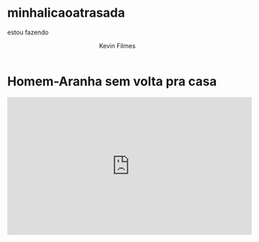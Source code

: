 # minhalicaoatrasada
estou fazendo
<body>
	<header> Kevin Filmes </header>

<h1>Homem-Aranha sem volta pra casa</h1>
<iframe width="560" height="315" src="https://www.youtube.com/embed/CyiiEJRZjSU?si=Sh6iuC8IdfrR8MXT" title="YouTube video player" frameborder="0" allow="accelerometer; autoplay; clipboard-write; encrypted-media; gyroscope; picture-in-picture; web-share" referrerpolicy="strict-origin-when-cross-origin" allowfullscreen></iframe>

</body>
